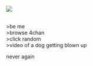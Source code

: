 ![](https://media.tenor.com/vZ3KwdqFkxEAAAAd/jinx-the-cat-jinx.gif)

<br>
>be me 
<br>
>browse 4chan
<br>
>click random
<br>
>video of a dog getting blown up

never again
